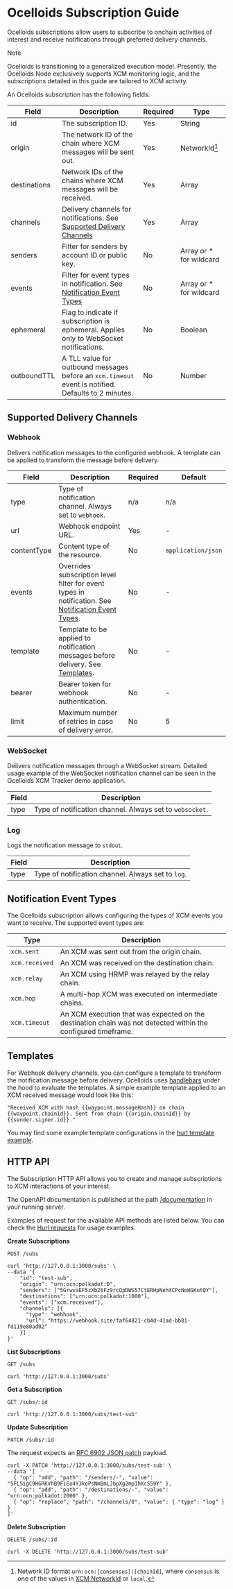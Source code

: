 # Ocelloids Subscription Guide

Ocelloids subscriptions allow users to subscribe to onchain activities of interest and receive notifications through preferred delivery channels.

> [!NOTE]
> Ocelloids is transitioning to a generalized execution model. Presently, the Ocelloids Node exclusively supports XCM monitoring logic, and the subscriptions detailed in this guide are tailored to XCM activity.

An Ocelloids subscription has the following fields:

| Field        | Description                                                                                          | Required | Type                               |
| ------------ | ---------------------------------------------------------------------------------------------------- | -------- | ---------------------------------- |
| id           | The subscription ID.                                                                                 | Yes      | String                             |
| origin       | The network ID of the chain where XCM messages will be sent out.                                     | Yes      | NetworkId[^1]                      |
| destinations | Network IDs of the chains where XCM messages will be received.                                       | Yes      | Array<NetworkId>                   |
| channels     | Delivery channels for notifications. See [Supported Delivery Channels](#supported-delivery-channels) | Yes      | Array<NotificationChannel>         |
| senders      | Filter for senders by account ID or public key.                                                      | No       | Array<String> or * for wildcard    |
| events       | Filter for event types in notification. See [Notification Event Types](#notification-event-types)    | No       | Array<EventType> or * for wildcard |
| ephemeral    | Flag to indicate if subscription is ephemeral. Applies only to WebSocket notifications.              | No       | Boolean                            |
| outboundTTL  | A TLL value for outbound messages before an `xcm.timeout` event is notified. Defaults to 2 minutes.  | No       | Number                             |

[^1]: Network ID format `urn:ocn:[consensus]:[chainId]`, where `consensus` is one of the values in [XCM NetworkId](https://paritytech.github.io/polkadot-sdk/master/staging_xcm/v4/enum.NetworkId.html) or `local`.

## Supported Delivery Channels

### Webhook

Delivers notification messages to the configured webhook. A template can be applied to transform the message before delivery.

| Field       | Description                                                                                          | Required | Default            |
| ----------- | ---------------------------------------------------------------------------------------------------- | -------- | ------------------ |        
| type        | Type of notification channel. Always set to `webhook`.                                               | n/a      | n/a                |
| url         | Webhook endpoint URL.                                                                                | Yes      | -                  |
| contentType | Content type of the resource.                                                                        | No       | `application/json` |
| events      | Overrides subscription level filter for event types in notification. See [Notification Event Types](#notification-event-types).                                                                                         | No       | -                  |
| template    | Template to be applied to notification messages before delivery. See [Templates](#templates).        | No       | -                  |
| bearer      | Bearer token for webhook authentication.                                                             | No       | -                  |
| limit       | Maximum number of retries in case of delivery error.                                                 | No       | 5                  |

### WebSocket

Delivers notification messages through a WebSocket stream. Detailed usage example of the WebSocket notification channel can be seen in the Ocelloids XCM Tracker demo application.

| Field    | Description                                              |
| ---------| -------------------------------------------------------- |
| type     | Type of notification channel. Always set to `websocket`. |

### Log

Logs the notification message to `stdout`.

| Field    | Description                                         |
| ---------| --------------------------------------------------- |
| type     | Type of notification channel. Always set to `log`.  |

## Notification Event Types

The Ocelloids subscription allows configuring the types of XCM events you want to receive. The supported event types are:

| Type           | Description                                                                                                    |
| -------------- | -------------------------------------------------------------------------------------------------------------- |
| `xcm.sent`     | An XCM was sent out from the origin chain.                                                                     |
| `xcm.received` | An XCM was received on the destination chain.                                                                  |
| `xcm.relay`    | An XCM using HRMP was relayed by the relay chain.                                                              |
| `xcm.hop`      | A multi-hop XCM was executed on intermediate chains.                                                           |
| `xcm.timeout`  | An XCM execution that was expected on the destination chain was not detected within the configured timeframe.  |

## Templates

For Webhook delivery channels, you can configure a template to transform the notification message before delivery. Ocelloids uses [handlebars](https://handlebarsjs.com/guide/) under the hood to evaluate the templates. A simple example template applied to an XCM received message would look like this:

```
"Received XCM with hash {{waypoint.messageHash}} on chain {{waypoint.chainId}}. Sent from chain {{origin.chainId}} by {{sender.signer.id}}."
```

You may find some example template configurations in the [hurl template example](https://github.com/sodazone/ocelloids-services/tree/main/packages/server/guides/hurl/scenarios/templates).

## HTTP API

The Subscription HTTP API allows you to create and manage subscriptions to XCM interactions of your interest.

The OpenAPI documentation is published at the path [/documentation](http://localhost:3000/documentation) in your running server.

Examples of request for the available API methods are listed below.
You can check the [Hurl requests](https://github.com/sodazone/ocelloids-services/tree/main/packages/server/guides/hurl) for usage examples.

**Create Subscriptions**

`POST /subs`

```shell
curl 'http://127.0.0.1:3000/subs' \
--data '{
    "id": "test-sub",
    "origin": "urn:ocn:polkadot:0",
    "senders": ["5GrwvaEF5zXb26Fz9rcQpDWS57CtERHpNehXCPcNoHGKutQY"],
    "destinations": ["urn:ocn:polkadot:1000"],
    "events": ["xcm.received"],
    "channels": [{
      "type": "webhook",
      "url": "https://webhook.site/faf64821-cb4d-41ad-bb81-fd119e80ad02"
    }]
}'
```

**List Subscriptions**

`GET /subs`

```shell
curl 'http://127.0.0.1:3000/subs'
```

**Get a Subscription**

`GET /subs/:id`

```shell
curl 'http://127.0.0.1:3000/subs/test-sub'
```

**Update Subscription**

`PATCH /subs/:id`

The request expects an [RFC 6902 JSON patch](https://www.rfc-editor.org/rfc/rfc6902.html) payload.

```shell
curl -X PATCH 'http://127.0.0.1:3000/subs/test-sub' \
--data '[
  { "op": "add", "path": "/senders/-", "value": "5FLSigC9HGRKVhB9FiEo4Y3koPsNmBmLJbpXg2mp1hXcS59Y" },
  { "op": "add", "path": "/destinations/-", "value": "urn:ocn:polkadot:2000" },
  { "op": "replace", "path": "/channels/0", "value": { "type": "log" } }
]'
```

**Delete Subscription**

`DELETE /subs/:id`

```shell
curl -X DELETE 'http://127.0.0.1:3000/subs/test-sub'
```